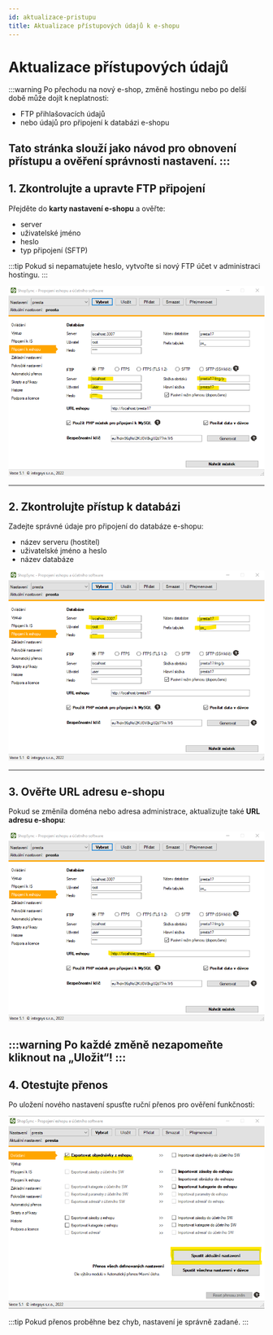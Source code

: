 ```yaml
---
id: aktualizace-pristupu
title: Aktualizace přístupových údajů k e-shopu
---
```


# Aktualizace přístupových údajů

:::warning Po přechodu na nový e-shop, změně hostingu nebo po delší době může dojít k neplatnosti:
- FTP přihlašovacích údajů
- nebo údajů pro připojení k databázi e-shopu

Tato stránka slouží jako návod pro obnovení přístupu a ověření správnosti nastavení.
:::
---

## 1. Zkontrolujte a upravte FTP připojení

Přejděte do **karty nastavení e-shopu** a ověřte:

- server
- uživatelské jméno
- heslo
- typ připojení (SFTP)

:::tip
Pokud si nepamatujete heslo, vytvořte si nový FTP účet v administraci hostingu.
:::

![FTP nastavení – přístupové údaje](assets/ftp1.png)

---

## 2. Zkontrolujte přístup k databázi

Zadejte správné údaje pro připojení do databáze e-shopu:

- název serveru (hostitel)
- uživatelské jméno a heslo
- název databáze

![Nastavení přístupu do databáze e-shopu](assets/ftp2.png)

---

## 3. Ověřte URL adresu e-shopu

Pokud se změnila doména nebo adresa administrace, aktualizujte také **URL adresu e-shopu**:

![Úprava URL adresy e-shopu](assets/ftp3.png)

:::warning Po každé změně nezapomeňte kliknout na **„Uložit“**!
:::
---

## 4. Otestujte přenos

Po uložení nového nastavení spusťte ruční přenos pro ověření funkčnosti:

![Spuštění testovacího přenosu](assets/ftp4.png)

:::tip Pokud přenos proběhne bez chyb, nastavení je správně zadané.
:::
